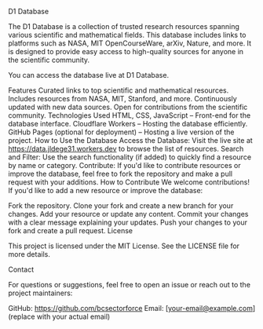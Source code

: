 D1 Database

The D1 Database is a collection of trusted research resources spanning various scientific and mathematical fields. This database includes links to platforms such as NASA, MIT OpenCourseWare, arXiv, Nature, and more. It is designed to provide easy access to high-quality sources for anyone in the scientific community.

You can access the database live at D1 Database.

Features
Curated links to top scientific and mathematical resources.
Includes resources from NASA, MIT, Stanford, and more.
Continuously updated with new data sources.
Open for contributions from the scientific community.
Technologies Used
HTML, CSS, JavaScript – Front-end for the database interface.
Cloudflare Workers – Hosting the database efficiently.
GitHub Pages (optional for deployment) – Hosting a live version of the project.
How to Use the Database
Access the Database: Visit the live site at https://data.jldege31.workers.dev to browse the list of resources.
Search and Filter: Use the search functionality (if added) to quickly find a resource by name or category.
Contribute: If you'd like to contribute resources or improve the database, feel free to fork the repository and make a pull request with your additions.
How to Contribute
We welcome contributions! If you'd like to add a new resource or improve the database:

Fork the repository.
Clone your fork and create a new branch for your changes.
Add your resource or update any content.
Commit your changes with a clear message explaining your updates.
Push your changes to your fork and create a pull request.
License

This project is licensed under the MIT License. See the LICENSE file for more details.

Contact

For questions or suggestions, feel free to open an issue or reach out to the project maintainers:

GitHub: https://github.com/bcsectorforce
Email: [your-email@example.com] (replace with your actual email)

